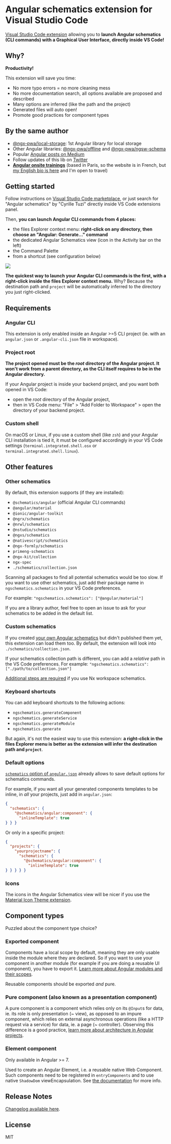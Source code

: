 # Angular schematics extension for Visual Studio Code

[Visual Studio Code extension](https://marketplace.visualstudio.com/items?itemName=cyrilletuzi.angular-schematics)
allowing you to **launch Angular schematics (CLI commands) with a Graphical User Interface, directly inside VS Code!**

## Why?

**Productivity!**

This extension will save you time:

- No more typo errors = no more cleaning mess
- No more documentation search, all options available are proposed and described
- Many options are inferred (like the path and the project)
- Generated files will auto open!
- Promote good practices for component types

## By the same author

- [@ngx-pwa/local-storage](https://github.com/cyrilletuzi/angular-async-local-storage): 1st Angular library for local storage
- Other Angular libraries: [@ngx-pwa/offline](https://github.com/cyrilletuzi/ngx-pwa-offline) and [@ngx-pwa/ngsw-schema](https://github.com/cyrilletuzi/ngsw-schema)
- Popular [Angular posts on Medium](https://medium.com/@cyrilletuzi)
- Follow updates of this lib on [Twitter](https://twitter.com/cyrilletuzi)
- **[Angular onsite trainings](https://formationjavascript.com/formation-angular/)** (based in Paris, so the website is in French, but [my English bio is here](https://www.cyrilletuzi.com/en/web/) and I'm open to travel)

## Getting started

Follow instructions on [Visual Studio Code marketplace](https://marketplace.visualstudio.com/items?itemName=cyrilletuzi.angular-schematics),
or just search for "Angular schematics" by "Cyrille Tuzi" directly inside VS Code extensions panel.

Then, **you can launch Angular CLI commands from 4 places:**
- the files Explorer context menu: **right-click on any directory, then choose an "Angular: Generate..." command**
- the dedicated Angular Schematics view (icon in the Activity bar on the left)
- the Command Palette
- from a shortcut (see configuration below)

![](https://github.com/cyrilletuzi/vscode-angular-schematics/raw/master/angular-schematics-demo.gif)

**The quickest way to launch your Angular CLI commands is the first, with a right-click inside the files Explorer context menu.**
Why? Because the destination path and `project` will be automatically inferred to the directory you just right-clicked.

## Requirements

### Angular CLI

This extension is only enabled inside an Angular >=5 CLI project
(ie. with an `angular.json` or `.angular-cli.json` file in workspace).

### Project root

**The project opened must be the *root* directory of the Angular project. It won't work from a parent directory, as the CLI itself requires to be in the Angular directory.**

If your Angular project is inside your backend project, and you want both opened in VS Code:
- open the *root* directory of the Angular project,
- then in VS Code menu: "File" > "Add Folder to Workspace" > open the directory of your backend project.

### Custom shell

On macOS or Linux, if you use a custom shell (like `zsh`) and your Angular CLI installation is tied it,
it must be configured accordingly in your VS Code settings
(`terminal.integrated.shell.osx` or `terminal.integrated.shell.linux`).

## Other features

### Other schematics

By default, this extension supports (if they are installed):
- `@schematics/angular` (official Angular CLI commands)
- `@angular/material`
- `@ionic/angular-toolkit`
- `@ngrx/schematics`
- `@nrwl/schematics`
- `@nstudio/schematics`
- `@ngxs/schematics`
- `@nativescript/schematics`
- `@ngx-formly/schematics`
- `primeng-schematics`
- `@ngx-kit/collection`
- `ngx-spec`
- `./schematics/collection.json`

Scanning all packages to find all potential schematics would be too slow.
If you want to use other schematics, just add their package name in `ngschematics.schematics` in your VS Code preferences.

For example: `"ngschematics.schematics": ["@angular/material"]`

If you are a library author, feel free to open an issue to ask for your schematics to be added in the default list.

### Custom schematics

If you created [your own Angular schematics](https://blog.angular.io/schematics-an-introduction-dc1dfbc2a2b2) but didn't published them yet,
this extension can load them too. By default, the extension will look into `./schematics/collection.json`.

If your schematics collection path is different,
you can add a *relative* path in the VS Code preferences.
For example: `"ngschematics.schematics": ["./path/to/collection.json"]`

[Additional steps are required](https://github.com/cyrilletuzi/vscode-angular-schematics/blob/master/docs/NX.md) if you use Nx workspace schematics.

### Keyboard shortcuts

You can add keyboard shortcuts to the following actions:
- `ngschematics.generateComponent`
- `ngschematics.generateService`
- `ngschematics.generateModule`
- `ngschematics.generate`

But again, it's not the easiest way to use this extension:
**a right-click in the files Explorer menu is better as the extension will infer the destination path and `project`**.

### Default options

[`schematics` option of `angular.json`](https://github.com/angular/angular-cli/wiki/angular-workspace)
already allows to save default options for schematics commands.

For example, if you want all your generated components templates to be inline, in *all* your projects,
just add in `angular.json`:
```json
{
  "schematics": {
    "@schematics/angular:component": {
      "inlineTemplate": true
} } }
```

Or only in a specific project:
```json
{
  "projects": {
    "yourprojectname": {
      "schematics": {
        "@schematics/angular:component": {
          "inlineTemplate": true
} } } } }
```

### Icons

The icons in the Angular Schematics view will be nicer if you use
the [Material Icon Theme extension](https://marketplace.visualstudio.com/items?itemName=PKief.material-icon-theme).

## Component types

Puzzled about the component type choice?

### Exported component

Components have a local scope by default, meaning they are only usable inside the module where they are declared.
So if you want to use your component in another module (for example if you are doing a reusable UI component), you have to export it.
[Learn more about Angular modules and their scopes](https://medium.com/@cyrilletuzi/understanding-angular-modules-ngmodule-and-their-scopes-81e4ed6f7407).

Reusable components should be exported *and* pure.

### Pure component (also known as a presentation component)

A pure component is a component which relies only on its `@Input`s for data, ie. its role is only presentation (~ view),
as opposed to an impure component, which relies on external asynchronous operations (like a HTTP request via a service) for data, ie. a page (~ controller).
Observing this difference is a good practice, [learn more about architecture in Angular projects](https://medium.com/@cyrilletuzi/architecture-in-angular-projects-242606567e40).

### Element component

Only available in Angular >= 7.

Used to create an Angular Element, i.e. a reusable native Web Component.
Such components need to be registered in `entryComponents` and to use native `ShadowDom` viewEncapsulation.
See [the documentation](https://angular.io/guide/elements) for more info.

## Release Notes

[Changelog available here](https://github.com/cyrilletuzi/vscode-angular-schematics/blob/master/CHANGELOG.md).

## License

MIT
